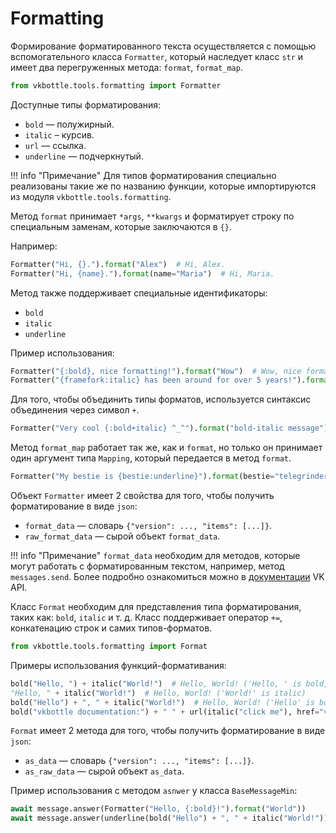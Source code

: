 # Formatting

Формирование форматированного текста осуществляется с помощью вспомогательного класса `Formatter`, который наследует класс `str` и имеет два перегруженных метода: `format`, `format_map`.

```python
from vkbottle.tools.formatting import Formatter
```

Доступные типы форматирования:
* `bold` — полужирный.
* `italic` – курсив.
* `url` — ссылка.
* `underline` — подчеркнутый.

!!! info "Примечание"
    Для типов форматирования специально реализованы такие же по названию функции, которые импортируются из модуля `vkbottle.tools.formatting`.

Метод `format` принимает `*args`, `**kwargs` и форматирует строку по специальным заменам, которые заключаются в `{}`.

Например:
```python
Formatter("Hi, {}.").format("Alex")  # Hi, Alex.
Formatter("Hi, {name}.").format(name="Maria")  # Hi, Maria.
```

Метод также поддерживает специальные идентификаторы:
* `bold`
* `italic`
* `underline`

Пример использования:
```python
Formatter("{:bold}, nice formatting!").format("Wow")  # Wow, nice formatting!
Formatter("{framefork:italic} has been around for over 5 years!").format(framework="vkbottle")  # vkbottle has been around for over 5 years!
```

Для того, чтобы объединить типы форматов, используется синтаксис объединения через символ `+`.
```python
Formatter("Very cool {:bold+italic} ^_^").format("bold-italic message")  # Very cool bold-italic message ^_^
```

Метод `format_map` работает так же, как и `format`, но только он принимает один аргумент типа `Mapping`, который передается в метод `format`.
```python
Formatter("My bestie is {bestie:underline}").format(bestie="telegrinder")  # My bestie is telegrinder
```

Объект `Formatter` имеет 2 свойства для того, чтобы получить форматирование в виде `json`:
* `format_data` — словарь `{"version": ..., "items": [...]}`.
* `raw_format_data` — сырой объект `format_data`.

!!! info "Примечание"
    `format_data` необходим для методов, которые могут работать с форматированным текстом, например, метод `messages.send`. Более подробно ознакомиться можно в [документации](https://dev.vk.com/ru/reference/objects/message#format_data) VK API.


Класс `Format` необходим для представления типа форматирования, таких как: `bold`, `italic` и т. д. Класс поддерживает оператор `+=`, конкатенацию строк и самих типов-форматов.
```python
from vkbottle.tools.formatting import Format
```

Примеры использования функций-формативания:

```python
bold("Hello, ") + italic("World!")  # Hello, World! ('Hello, ' is bold, 'World!' is italic)
"Hello, " + italic("World!")  # Hello, World! ('World!' is italic)
bold("Hello") + ", " + italic("World!")  # Hello, World! ('Hello' is bold, 'World!' is italic)
bold("vkbottle documentation:") + " " + url(italic("click me"), href="vkbottle.readthedocs.io/ru/latest")  # vkbottle documentation: click me ('click me' has an url)
```

`Format` имеет 2 метода для того, чтобы получить форматирование в виде `json`:
* `as_data` — словарь `{"version": ..., "items": [...]}`.
* `as_raw_data` — сырой объект `as_data`.

Пример использования с методом `asnwer` у класса `BaseMessageMin`:

```python
await message.answer(Formatter("Hello, {:bold}!").format("World"))
await message.answer(underline(bold("Hello") + ", " + italic("World!")))
```
